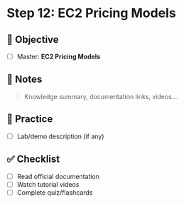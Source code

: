 # Step 12: EC2 Pricing Models

## 🎯 Objective
- [ ] Master: **EC2 Pricing Models**

## 📘 Notes
> Knowledge summary, documentation links, videos...

## 🧪 Practice
- [ ] Lab/demo description (if any)

## ✅ Checklist
- [ ] Read official documentation
- [ ] Watch tutorial videos
- [ ] Complete quiz/flashcards
